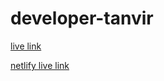 # developer-tanvir
[live link](https://tanvirhossains.github.io/developer-tanvir/) 

[netlify live link](https://tanvirhossaim.netlify.app/)
